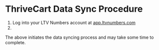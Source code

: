 # ThriveCart Data Sync Procedure

1. Log into your LTV Numbers account at [app.ltvnumbers.com](https://app.ltvnumbers.com)
2. 

The above initiates the data syncing process and may take some time to complete.
